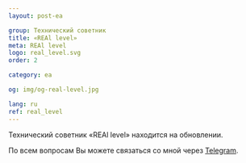 ```yaml
---
layout: post-ea

group: Технический советник
title: «REAl level»
meta: REAl level
logo: real_level.svg
order: 2

category: ea

og: img/og-real-level.jpg

lang: ru
ref: real_level
---
```


Технический советник «REAl level» находится на обновлении.

По всем вопросам Вы можете связаться со мной через <a href="https://t.me/chutkoy" target="_blank">Telegram</a>.
